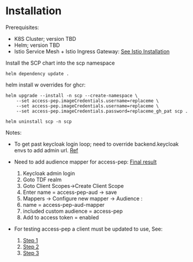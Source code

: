 

# Installation
Prerequisites:
- K8S Cluster; version TBD
- Helm; version TBD
- Istio Service Mesh + Istio Ingress Gateway: [See Istio Installation](./istio.md)

Install the SCP chart into the scp namespace
```shell
helm dependency update .
```

helm install w overrides for ghcr:
```shell
helm upgrade --install -n scp --create-namespace \
    --set access-pep.imageCredentials.username=replaceme \
    --set access-pep.imageCredentials.username=replaceme \
    --set access-pep.imageCredentials.password=replaceme_gh_pat scp .
```

```shell
helm uninstall scp -n scp
```

Notes:
- To get past keycloak login loop; need to override backend.keycloak envs to add admin url. [Ref](https://www.keycloak.org/server/hostname#_example_scenarios)
- Need to add audience mapper for access-pep: [Final result](./docs/kc_accesspep_aud_mapper.png)
  1. Keycloak admin login 
  1. Goto TDF realm
  1. Goto Client Scopes->Create Client Scope
  1. Enter name = access-pep-aud -> save
  1. Mappers -> Configure new mapper -> Audience :
  1. name = access-pep-aud-mapper
  1. included custom audience = access-pep
  1. Add to access token = enabled
- For testing access-pep a client must be updated to use, See:
  
  1. [Step 1](./docs/access-pep-client_1.png)
  1. [Step 2](./docs/access-pep-client_2.png)
  1. [Step 3](./docs/access-pep-client_3.png)